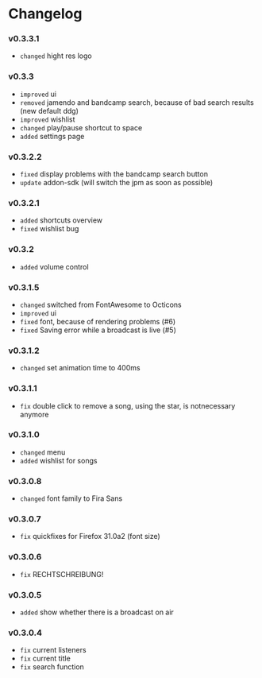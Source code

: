 # Changelog #

### v0.3.3.1 ###

  * `changed` hight res logo

### v0.3.3 ###

  * `improved` ui
  * `removed` jamendo and bandcamp search, because of bad search results (new default ddg)
  * `improved` wishlist
  * `changed` play/pause shortcut to space
  * `added` settings page

### v0.3.2.2 ###

  * `fixed` display problems with the bandcamp search button
  * `update` addon-sdk (will switch the jpm as soon as possible)

### v0.3.2.1 ###

  * `added` shortcuts overview
  * `fixed` wishlist bug

### v0.3.2 ###

  * `added` volume control
  
### v0.3.1.5 ###

  * `changed` switched from FontAwesome to Octicons
  * `improved` ui
  * `fixed` font, because of rendering problems (#6)
  * `fixed` Saving error while a broadcast is live (#5)

### v0.3.1.2 ###

  * `changed` set animation time to 400ms

### v0.3.1.1 ###

  * `fix` double click to remove a song, using the star, is notnecessary anymore

### v0.3.1.0 ###

  * `changed` menu
  * `added` wishlist for songs

### v0.3.0.8 ###

  * `changed` font family to Fira Sans

### v0.3.0.7 ###

  * `fix` quickfixes for Firefox 31.0a2 (font size)

### v0.3.0.6 ###

  * `fix` RECHTSCHREIBUNG!

### v0.3.0.5 ###

  * `added` show whether there is a broadcast on air

### v0.3.0.4 ###

  * `fix` current listeners
  * `fix` current title
  * `fix` search function
